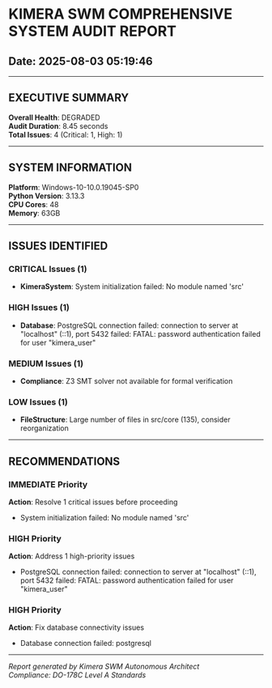 # KIMERA SWM COMPREHENSIVE SYSTEM AUDIT REPORT
## Date: 2025-08-03 05:19:46

---

## EXECUTIVE SUMMARY

**Overall Health**: DEGRADED  
**Audit Duration**: 8.45 seconds  
**Total Issues**: 4 (Critical: 1, High: 1)  

---

## SYSTEM INFORMATION

**Platform**: Windows-10-10.0.19045-SP0  
**Python Version**: 3.13.3  
**CPU Cores**: 48  
**Memory**: 63GB  

---

## ISSUES IDENTIFIED


### CRITICAL Issues (1)

- **KimeraSystem**: System initialization failed: No module named 'src'

### HIGH Issues (1)

- **Database**: PostgreSQL connection failed: connection to server at "localhost" (::1), port 5432 failed: FATAL:  password authentication failed for user "kimera_user"


### MEDIUM Issues (1)

- **Compliance**: Z3 SMT solver not available for formal verification

### LOW Issues (1)

- **FileStructure**: Large number of files in src/core (135), consider reorganization

---

## RECOMMENDATIONS

### IMMEDIATE Priority
**Action**: Resolve 1 critical issues before proceeding

- System initialization failed: No module named 'src'

### HIGH Priority
**Action**: Address 1 high-priority issues

- PostgreSQL connection failed: connection to server at "localhost" (::1), port 5432 failed: FATAL:  password authentication failed for user "kimera_user"


### HIGH Priority
**Action**: Fix database connectivity issues

- Database connection failed: postgresql


---

*Report generated by Kimera SWM Autonomous Architect*  
*Compliance: DO-178C Level A Standards*